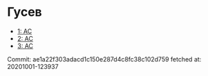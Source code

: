 # Гусев
- [1: AC](1.md)
- [2: AC](2.md)
- [3: AC](3.md)

Commit: ae1a22f303adacd1c150e287d4c8fc38c102d759
 fetched at: 20201001-123937
